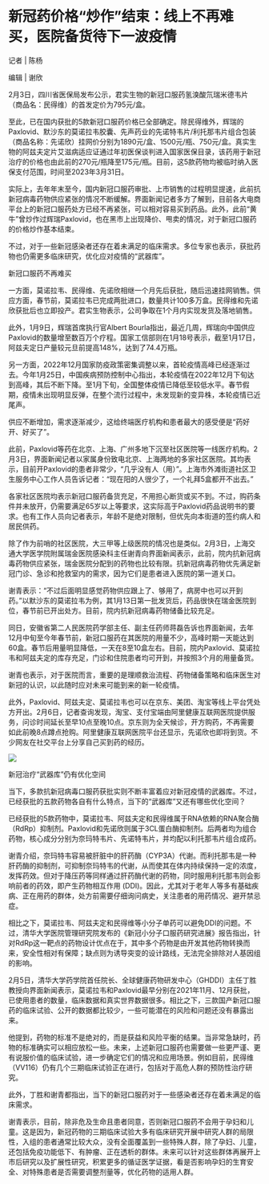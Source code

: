# 新冠药价格“炒作”结束：线上不再难买，医院备货待下一波疫情

记者 | 陈杨

编辑 | 谢欣

2月3日，四川省医保局发布公示，君实生物的新冠口服药氢溴酸氘瑞米德韦片（商品名：民得维）的首发定价为795元/盒。

至此，已在国内获批的5款新冠口服药价格已全部确定。除民得维外，辉瑞的Paxlovid、默沙东的莫诺拉韦胶囊、先声药业的先诺特韦片/利托那韦片组合包装（商品名称：先诺欣）挂网价分别为1890元/盒、1500元/瓶、750元/盒。真实生物的阿兹夫定片艾滋病适应证通过年初医保谈判进入国家医保目录，该药用于新冠治疗的价格也由此前的270元/瓶降至175元/瓶。目前，这5款药物均被临时纳入医保支付范围，时间至2023年3月31日。

实际上，去年年末至今，国内新冠口服药审批、上市销售的过程明显提速，此前抗新冠病毒药物供应紧张的情况不断缓解。界面新闻记者多方了解到，目前各大电商平台上的新冠口服药处方已经不再紧张，可以相对容易买到药品。此外，此前“黄牛”曾炒作过辉瑞Paxlovid，也在黑市上出现降价、甩卖的情况，对于新冠口服药的价格炒作基本结束。

不过，对于一些新冠感染者还存在着未满足的临床需求。多位专家也表示，获批药物也仍需更多临床研究，优化应对疫情的“武器库”。

新冠口服药不再难买

一方面，莫诺拉韦、民得维、先诺欣相继一个月先后获批，随后迅速挂网销售。供应方面，春节前，莫诺拉韦已完成两批进口，数量共计100多万盒。民得维和先诺欣获批后也立即投产。君实生物表示，公司争取在1个月内实现发货及落地销售。

此外，1月9日，辉瑞首席执行官Albert
Bourla指出，最近几周，辉瑞向中国供应Paxlovid的数量增至数百万个疗程。国家工信部则在1月18号表示，截至1月17日，阿兹夫定日产量较元旦前提高148%，达到了74.4万瓶。

另一方面，2022年12月国家防疫政策密集调整以来，首轮疫情高峰已经逐渐过去。今年1月25日，中国疾病预防控制中心指出，本轮疫情在2022年12月下旬达到高峰，其后不断下降。至1月下旬，全国整体疫情已降低至较低水平。春节假期，疫情未出现明显反弹，在整个流行过程中，未发现新的变异株，本轮疫情已近尾声。

供应不断增加，需求逐渐减少，这给终端医疗机构和患者最大的感受便是“药好开、好买了”。

此前，Paxlovid等药在北京、上海、广州多地下沉至社区医院等一线医疗机构。2月3日，界面新闻记者以家属身份致电北京、上海两地的多家社区医院。其均表示，目前开Paxlovid的患者非常少，“几乎没有人（用）”。上海市外滩街道社区卫生服务中心工作人员告诉记者：“现在阳的人很少了，一个礼拜5盒都开不出去。”

各家社区医院均表示新冠口服药备货充足，不用担心断货或买不到。不过，购药条件并未放开，仍需要满足65岁以上等要求，这实际高于Paxlovid药品说明书的要求。也有工作人员向记者表示，年龄不是绝对限制，但优先向本街道的签约病人和居民供药。

除了作为前哨的社区医院，大三甲等上级医院的情况也是类似。2月3日，上海交通大学医学院附属瑞金医院感染科主任谢青向界面新闻表示，此前，院内抗新冠病毒药物供应紧张，瑞金医院分配到的药物也比较有限。抗新冠病毒药物优先满足新冠门诊、急诊和抢救室内的需求，因为它们是患者进入医院的第一道关口。

谢青表示：“不过后面明显感觉药物供应跟上了、够用了，病房中也可以开到药。”以默沙东的莫诺拉韦为例，其1月13日第一批发货后，药品很快在瑞金医院到位，春节前已开出处方。目前，院内抗新冠病毒药物储备比较充足。

同日，安徽省第二人民医院药学部主任、副主任药师蒋磊告诉也界面新闻，去年12月中旬至今年春节前，新冠口服药在其医院的用量不少，高峰时期一天能达到60盒。春节后用量明显降低，一天在8至10盒左右。目前，院内Paxlovid、莫诺拉韦和阿兹夫定的库存充足，门诊和住院患者均可开到，并按照3个月的用量备货。

谢青也表示，对于医院而言，重要的是理顺救治流程、药物储备策略和临床医生对新冠的认识，以此随时应对未来可能到来的新一轮疫情。

此外，Paxlovid、阿兹夫定、莫诺拉韦也可以在京东、美团、淘宝等线上平台凭处方开出。2月6日，记者查询发现，淘宝、支付宝端由阿里健康互联网医院提供服务，问诊时间延长至早10点至晚10点。京东则为全天候诊，开方购药，不再需要如此前晚8点蹲点抢购。阿里健康互联网医院平台还显示，先诺欣也即将到货。不少网友在社交平台上分享自己买到药的经历。

![](https://inews.gtimg.com/newsapp_bt/0/15647492104/1000)

新冠治疗“武器库”仍有优化空间

当下，多款抗新冠病毒口服药获批实则不断丰富着应对新冠疫情的武器库。不过，已经获批的五款药物各自有什么特点，当下的“武器库”又还有哪些优化空间？

已经获批的5款药物中，莫诺拉韦、阿兹夫定和民得维属于RNA依赖的RNA聚合酶（RdRp）抑制剂。Paxlovid和先诺欣则属于3CL蛋白酶抑制剂。后两者均为组合药物，核心成分分别为奈玛特韦片、先诺特韦片，并均配以利托那韦片组合成药。

谢青介绍，奈玛特韦容易被肝脏中的肝药酶（CYP3A）代谢。而利托那韦是一种肝药酶的抑制剂，可抑制奈玛特韦的代谢，从而使其在体内持续保持一定的浓度，发挥药效。但对于降压药等同样通过肝药酶代谢的药物，同时服用利托那韦则会影响前者的药效，即产生药物相互作用
(DDI)。因此，尤其对于老年人等多有基础疾病、正在用药的群体，处方前需要仔细询问病史，关注患者的用药情况、避开禁忌症。

相比之下，莫诺拉韦、阿兹夫定和民得维等小分子单药可以避免DDI的问题。不过，清华大学医院管理研究院发布的《新冠小分子口服药研究进展》报告指出，针对RdRp这一靶点的药物设计优点在于，其中多个药物是由开发其他药物转换而来，安全性相对有保障；缺点则为诱导突变的设计路线，无法完全排除对人基因组的影响。

2月5日，清华大学药学院首任院长、全球健康药物研发中心（GHDDI）主任丁胜教授向界面新闻表示，莫诺拉韦和Paxlovid最早分别在2021年11月、12月获批，已使用患者的数量，临床数据和真实世界数据很多。相比之下，三款国产新冠口服药的临床试验、公开的数据都比较少，一些可能潜在的风险和问题还没有暴露出来。

他提到，药物的标准不是绝对的，而是获益和风险平衡的结果。当非常急缺时，药物的标准确实可以相应放松一些。未来，上述新冠口服药也需要做一些更严谨、更有说服价值的临床试验，进一步确定它们的情况和应用场景。例如目前，民得维（VV116）仍有几个三期临床试验正在进行，包括对于高危人群的预防性治疗研究。

此外，丁胜和谢青都指出，当下的新冠口服药对于一些感染者还存在着未满足的临床需求。

谢青表示，目前，除非危及生命且患者同意，否则新冠口服药不会用于孕妇和儿童。这是因为，新冠药物的三期临床试验大多有临床研究开展中研究人群的局限性，入组的患者通常比较大众，没有全面覆盖到一些特殊人群，除了孕妇、儿童，还包括免疫功能低下、有肿瘤、正在透析的群体。未来可以针对这些群体再展开上市后研究以及扩展性研究，积累更多的循证医学证据，看是否影响孕妇的生育安全、对特殊患者是否需要调整剂量等，优化药物的适用人群。

